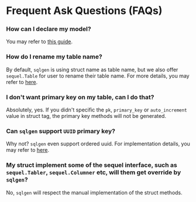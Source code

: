 # Frequent Ask Questions (FAQs)

### How can I declare my model?

You may refer to [this guide](./MODELS.md).

### How do I rename my table name?

By default, `sqlgen` is using struct name as table name, but we also offer `sequel.Table` for user to rename their table name. For more details, you may refer to [here](./TABLE_NAME.md).

### I don't want primary key on my table, can I do that?

Absolutely, yes. If you didn't specific the `pk`, `primary_key` or `auto_increment` value in struct tag, the primary key methods will not be generated.

### Can `sqlgen` support `UUID` primary key?

Why not? `sqlgen` even support ordered uuid. For implementation details, you may refer to [here](./UUID.md).

### My struct implement some of the sequel interface, such as `sequel.Tabler`, `sequel.Columner` etc, will them get override by `sqlgen`?

No, `sqlgen` will respect the manual implementation of the struct methods.
